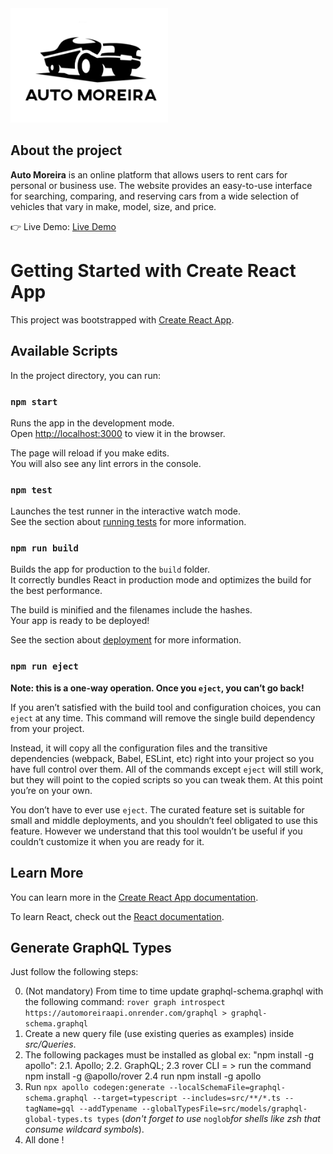 <div><img style="width:50%; height:50%" src='https://raw.githubusercontent.com/prafaelmsantos/auto-moreira-app/main/src/images/logo.png'/></div>

<h2>About the project</h2>

  <p><b>Auto Moreira</b> is an online platform that allows users to rent cars for personal or business use. The website provides an easy-to-use interface for searching, comparing, and reserving cars from a wide selection of vehicles that vary in make, model, size, and price.</p>

👉 Live Demo: <a href='https://auto-moreira-app.onrender.com/'>Live Demo</a>

# Getting Started with Create React App

This project was bootstrapped with [Create React App](https://github.com/facebook/create-react-app).

## Available Scripts

In the project directory, you can run:

### `npm start`

Runs the app in the development mode.\
Open [http://localhost:3000](http://localhost:3000) to view it in the browser.

The page will reload if you make edits.\
You will also see any lint errors in the console.

### `npm test`

Launches the test runner in the interactive watch mode.\
See the section about [running tests](https://facebook.github.io/create-react-app/docs/running-tests) for more information.

### `npm run build`

Builds the app for production to the `build` folder.\
It correctly bundles React in production mode and optimizes the build for the best performance.

The build is minified and the filenames include the hashes.\
Your app is ready to be deployed!

See the section about [deployment](https://facebook.github.io/create-react-app/docs/deployment) for more information.

### `npm run eject`

**Note: this is a one-way operation. Once you `eject`, you can’t go back!**

If you aren’t satisfied with the build tool and configuration choices, you can `eject` at any time. This command will remove the single build dependency from your project.

Instead, it will copy all the configuration files and the transitive dependencies (webpack, Babel, ESLint, etc) right into your project so you have full control over them. All of the commands except `eject` will still work, but they will point to the copied scripts so you can tweak them. At this point you’re on your own.

You don’t have to ever use `eject`. The curated feature set is suitable for small and middle deployments, and you shouldn’t feel obligated to use this feature. However we understand that this tool wouldn’t be useful if you couldn’t customize it when you are ready for it.

## Learn More

You can learn more in the [Create React App documentation](https://facebook.github.io/create-react-app/docs/getting-started).

To learn React, check out the [React documentation](https://reactjs.org/).

## Generate GraphQL Types

Just follow the following steps:

0. (Not mandatory) From time to time update graphql-schema.graphql with the following command:
   `rover graph introspect https://automoreiraapi.onrender.com/graphql > graphql-schema.graphql`
1. Create a new query file (use existing queries as examples) inside _src/Queries_.
2. The following packages must be installed as global ex: "npm install -g apollo":
   2.1. Apollo;
   2.2. GraphQL;
   2.3 rover CLI = > run the command npm install -g @apollo/rover
   2.4 run npm install -g apollo
3. Run `npx apollo codegen:generate --localSchemaFile=graphql-schema.graphql --target=typescript --includes=src/**/*.ts --tagName=gql --addTypename --globalTypesFile=src/models/graphql-global-types.ts types` (_don't forget to use_ `noglob`_for shells like zsh that consume wildcard symbols_).
4. All done !
